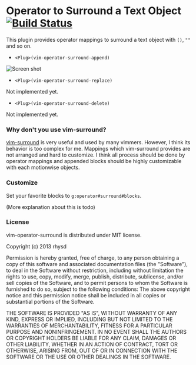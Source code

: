 Operator to Surround a Text Object [![Build Status](https://travis-ci.org/rhysd/vim-operator-surround.png?branch=master)](https://travis-ci.org/rhysd/vim-operator-surround)
==================================

This plugin provides operator mappings to surround a text object with `()`, `""` and so on.

- `<Plug>(vim-operator-surround-append)`

![Screen shot](http://gifzo.net/BV5L18BxT86.gif)

- `<Plug>(vim-operator-surround-replace)`

Not implemented yet.

- `<Plug>(vim-operator-surround-delete)`

Not implemented yet.


### Why don't you use vim-surround?

[vim-surround]() is very useful and used by many vimmers.  However, I think its behavior is too complex for me.  Mappings which vim-surround provides are not arranged and hard to customize.
I think all process should be done by operator mappings and appended blocks should be highly customizable with each motionwise objects.


### Customize

Set your favorite blocks to `g:operator#surround#blocks`.

(More explanation about this is todo)


### License

vim-operator-surround is distributed under MIT license.

  Copyright (c) 2013 rhysd

  Permission is hereby granted, free of charge, to any person obtaining
  a copy of this software and associated documentation files (the
  "Software"), to deal in the Software without restriction, including
  without limitation the rights to use, copy, modify, merge, publish,
  distribute, sublicense, and/or sell copies of the Software, and to
  permit persons to whom the Software is furnished to do so, subject to
  the following conditions:
  The above copyright notice and this permission notice shall be
  included in all copies or substantial portions of the Software.

  THE SOFTWARE IS PROVIDED "AS IS", WITHOUT WARRANTY OF ANY KIND,
  EXPRESS OR IMPLIED, INCLUDING BUT NOT LIMITED TO THE WARRANTIES OF
  MERCHANTABILITY, FITNESS FOR A PARTICULAR PURPOSE AND NONINFRINGEMENT.
  IN NO EVENT SHALL THE AUTHORS OR COPYRIGHT HOLDERS BE LIABLE FOR ANY
  CLAIM, DAMAGES OR OTHER LIABILITY, WHETHER IN AN ACTION OF CONTRACT,
  TORT OR OTHERWISE, ARISING FROM, OUT OF OR IN CONNECTION WITH THE
  SOFTWARE OR THE USE OR OTHER DEALINGS IN THE SOFTWARE.
